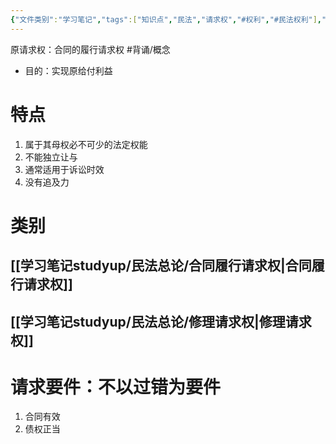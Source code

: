 ```yaml
---
{"文件类别":"学习笔记","tags":["知识点","民法","请求权","#权利","#民法权利"],"dg-publish":true,"aliases":["原给付请求权"],"permalink":"/学习笔记studyup/民法总论/原请求权/","dgPassFrontmatter":true,"created":"2024-10-24T19:00:35.546+08:00","updated":"2024-11-13T21:16:55.175+08:00"}
---
```


原请求权：合同的履行请求权 #背诵/概念 
- 目的：实现原给付利益
# 特点
1. 属于其母权必不可少的法定权能
2. 不能独立让与
3. 通常适用于诉讼时效
4. 没有追及力
# 类别
## [[学习笔记studyup/民法总论/合同履行请求权\|合同履行请求权]]
## [[学习笔记studyup/民法总论/修理请求权\|修理请求权]]

# 请求要件：不以过错为要件
1. 合同有效
2. 债权正当